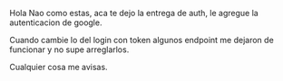Hola Nao como estas, aca te dejo la entrega de auth, le agregue la autenticacion de google.

Cuando cambie lo del login con token algunos endpoint me dejaron de funcionar y no supe arreglarlos.

Cualquier cosa me avisas.






